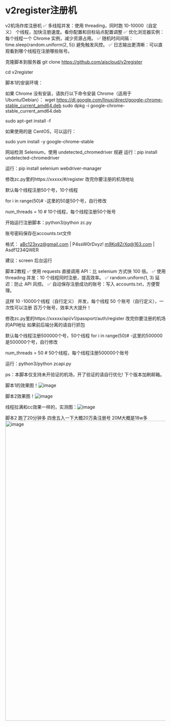 # v2register注册机
v2机场炸库注册机
✅ 多线程并发：使用 threading，同时跑 10-10000（自定义） 个线程，加快注册速度。看你配置和目标站点配置调整
✅ 优化浏览器实例：每个线程一个 Chrome 实例，减少资源占用。
✅ 随机时间间隔：time.sleep(random.uniform(2, 5)) 避免触发风控。
✅ 日志输出更清晰：可以直观看到哪个线程在注册哪些账号。


克隆脚本到服务器 
git clone https://github.com/aiscloud/v2register


cd v2register



脚本1的安装环境：


如果 Chrome 没有安装，请执行以下命令安装 Chrome（适用于 Ubuntu/Debian）：
wget https://dl.google.com/linux/direct/google-chrome-stable_current_amd64.deb
sudo dpkg -i google-chrome-stable_current_amd64.deb

sudo apt-get install -f


如果使用的是 CentOS，可以运行：

sudo yum install -y google-chrome-stable

网站检测 Selenium，使用 undetected_chromedriver 规避
运行：pip install undetected-chromedriver


运行：pip install selenium webdriver-manager

修改zc.py里的https://xxxxx/#/register   改完你要注册的机场地址

默认每个线程注册50个号，10个线程

for i in range(50)# -这里的50是50个号，自行修改

num_threads = 10  # 10个线程，每个线程注册50个账号


开始运行注册脚本：python3/python zc.py


账号密码保存在accounts.txt文件

格式：
aBc123xyz@gmail.com | P4ssW0rDxyz!
m9Kq8ZrXq@163.com | Asdf1234QWER

建议：screen 后台运行


脚本2教程
✅ 使用 requests 直接调用 API：比 selenium 方式快 100 倍。
✅ 使用 threading 并发：10 个线程同时注册，提高效率。
✅ random.uniform(1, 3) 延迟：防止 API 风控。
✅ 自动保存注册成功的账号：写入 accounts.txt，方便管理。


这样 10 -10000个线程（自行定义） 并发，每个线程 50 个账号（自行定义），一次性可以注册 百万个账号，效率大大提升！


修改zc.py里的https://xxxxx/api/v1/passport/auth/register   改完你要注册的机场的API地址 如果前后端分离的请自行抓包

默认每个线程注册500000个号，50个线程
for i in range(50)# -这里的500000是500000个号，自行修改

num_threads = 50  # 50个线程，每个线程注册500000个账号

运行：python3/python zcapi.py


ps：本脚本仅支持未开验证的机场，开了验证的请自行优化! 下个版本加刷邮箱。

脚本1的效果图！![image](https://github.com/user-attachments/assets/64a3faae-1e9b-4251-8778-062a1254c2d4)

脚本2效果图！![image](https://github.com/user-attachments/assets/ddb2282d-9c4f-4445-9771-eef711a1aaa3)

线程拉满和cc效果一样的，实测图：![image](https://github.com/user-attachments/assets/35b938ee-29b7-42f6-b341-9239fc8bc403)

脚本2 跑了20分钟多 四舍五入一下大概20万条注册号 20M大概是18w多 <img width="941" alt="image" src="https://github.com/user-attachments/assets/73fa5999-6fde-4c63-8563-284070635a10" />

